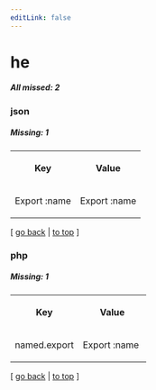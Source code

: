 ```yaml
---
editLink: false
---
```


# he

##### All missed: 2


### json

##### Missing: 1

<table width="100%">
<tr><th width="50%">

Key

</th><th width="50%">

Value

</th></tr>
<tr><td width="50%">

Export :name

</td><td width="50%">

Export :name

</td></tr>
</table>

[ [go back](../status.md) | [to top](#) ]



### php

##### Missing: 1

<table width="100%">
<tr><th width="50%">

Key

</th><th width="50%">

Value

</th></tr>
<tr><td width="50%">

named.export

</td><td width="50%">

Export :name

</td></tr>
</table>

[ [go back](../status.md) | [to top](#) ]

